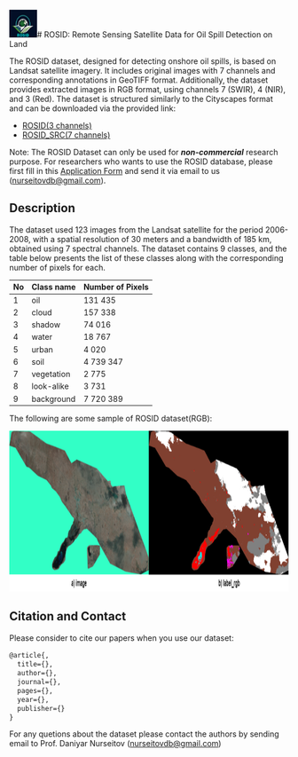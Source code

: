 <img src="images/logo.png" width="50px" height="50px"># ROSID: Remote Sensing Satellite Data for Oil Spill Detection on Land

The ROSID dataset, designed for detecting onshore oil spills, is based on Landsat satellite imagery. It includes original images with 7 channels and corresponding annotations in GeoTIFF format. 
Additionally, the dataset provides extracted images in RGB format, using channels 7 (SWIR), 4 (NIR), and 3 (Red). 
The dataset is structured similarly to the Cityscapes format and can be downloaded via the provided link:

- [ROSID(3 channels)](https://drive.google.com/file/d/1sWJqIoGd_1xaN0oRDz6ceOvcjD9w_EeM/view?usp=sharing)
- [ROSID_SRC(7 channels)](https://drive.google.com/file/d/12h5gklZGlZvcjEnC-y7xSpF_XAQV5Yyb/view?usp=sharing)

Note: The ROSID Dataset can only be used for ***non-commercial*** research purpose. 
For researchers who wants to use the ROSID database, please first fill
in this [Application Form](Application_Form/Application_Form_for_ROSID.docx) 
and send it via email to us ([nurseitovdb@gmail.com](mailto:nurseitovdb@gmail.com)). 

## Description
The dataset used 123 images from the Landsat satellite for the period 2006-2008, with a spatial resolution of 30 meters and a bandwidth of 185 km,
obtained using 7 spectral channels. The dataset contains 9 classes, and the table below presents the list of these classes along with the corresponding number of pixels for each.

| No  | Class name  | Number of Pixels |
| --- | ----------- | ---------------- |
| 1   | oil         | 131 435           |
| 2   | cloud       | 157 338           |
| 3   | shadow      | 74 016            |
| 4   | water       | 18 767            |
| 5   | urban       | 4 020             |
| 6   | soil        | 4 739 347         |
| 7   | vegetation  | 2 775             |
| 8   | look-alike  | 3 731             |
| 9   | background  | 7 720 389         |




The following are some sample of ROSID dataset(RGB):

<img src="images/sample1.png" width="835px" height="290px">


## Citation and Contact
Please consider to cite our papers when you use our dataset:
```
@article{,
  title={},
  author={},
  journal={},
  pages={},
  year={},
  publisher={}
}
```



For any quetions about the dataset please contact the authors by sending email to Prof. Daniyar Nurseitov
([nurseitovdb@gmail.com](mailto:nurseitovdb@gmail.com))

